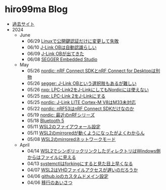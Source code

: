 # hiro99ma Blog

* [過去サイト](https://hiro99ma.blogspot.com/)
* 2024
  * June
    * 06/29 [Linuxで公開鍵認証だけに変更して失敗](2024/06/20240629-pi.md)
    * 06/10 [J-Link OBは自動認識らしい](2024/06/09/20240610-jlink.md)
    * 06/09 [J-Link OBが出てきた](2024/06/09/20240609-jlink.md)
    * 06/08 [SEGGER Embedded Studio](2024/06/20240608-ses.md)
  * May
    * 05/26 [nordic: nRF Connect SDKとnRF Connect for Desktopは別物](2024/05/20240526-sdk.md)
    * 05/26 [segger: J-Link OBという選択肢もあるが難しい](2024/05/20240526-nrf53dk.md)
    * 05/26 [nxp: LPC-Link2をJ-LinkにしてもNordicには使えない](2024/05/20240526-lpclink2.md)
    * 05/25 [nxp: LPC-Link 2をJ-Linkにする](2024/05/20240525-lpclink2.md)
    * 05/25 [nordic: J-Link LITE Cortex-M V8はM33未対応](2024/05/20240525-nrfconn.md)
    * 05/22 [nordic: nRF53はnRF Connect SDKだけなのか](2024/05/20240522-nrfconn.md)
    * 05/19 [nordic: 最近のnRFシリーズ](2024/05/20240519-nordic.md)
    * 05/18 [Bluetooth 5](2024/05/20240518-bl5.md)
    * 05/11 [WSL2のファイアウォール設定](2024/05/20240511-wsl2-firewall.md)
    * 05/11 [WSL2のmirroredが動くようになったがよくわからん](2024/05/20240511-wsl2.md)
    * 05/08 [WSL2のmirroredネットワークモード](2024/05/20240508-wsl2.md)
  * April
    * 04/14 [WSL2でシンボリックリンクしたディレクトリはWindows側からはファイルに見える](2024/04/20240414-wsl.md)
    * 04/13 [systemctlはforkingにすると見た目上早くなる](2024/04/20240413-systemd.md)
    * 04/07 [WSL2はVHDファイルアクセスが遅いのだろうか](2024/04/20240407-wsl.md)
    * 04/06 [github.ioのカスタムドメイン設定](2024/04/20240406-githubio.md)
    * 04/06 [移行のあいさつ](2024/04/20240406-greeting.md)

